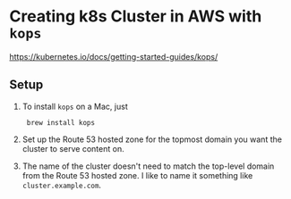 # Creating k8s Cluster in AWS with `kops`
https://kubernetes.io/docs/getting-started-guides/kops/

## Setup

1. To install `kops` on a Mac, just

        brew install kops

2. Set up the Route 53 hosted zone for the topmost domain you want the cluster
   to serve content on.

3. The name of the cluster doesn't need to match the top-level domain from the
   Route 53 hosted zone. I like to name it something like `cluster.example.com`.
